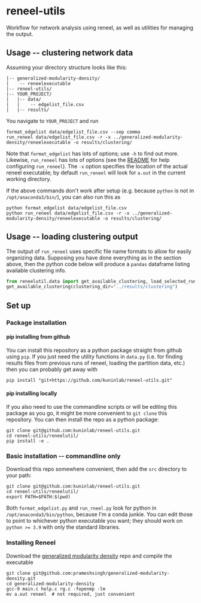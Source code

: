 # reneel-utils

Workflow for network analysis using reneel, as well as utilities for managing the output.

## Usage -- clustering network data

Assuming your directory structure looks like this:
```
|-- generalized-modularity-density/
|    -- reneelexecutable
|-- reneel-utils/
|-- YOUR_PROJECT/
|   |-- data/
|   |    -- edgelist_file.csv
|   |-- results/
```

You navigate to `YOUR_PROJECT` and run
```shell
format_edgelist data/edgelist_file.csv --sep comma
run_reneel data/edgelist_file.csv -r -x ../generalized-modularity-density/reneelexecutable -o results/clustering/
```

Note that `format_edgelist` has lots of options; use `-h` to find out more.
Likewise, `run_reneel` has lots of options (see the [README](reneelutile/README.md) for help configuring `run_reneel`).
The `-x` option specifies the location of the actual reneel executable; by default `run_reneel` will look for `a.out` in the current working directory.

If the above commands don't work after setup (e.g. because `python` is not in `/opt/anaconda3/bin/`), you can also run this as 
```shell
python format_edgelist data/edgelist_file.csv
python run_reneel data/edgelist_file.csv -r -x ../generalized-modularity-density/reneelexecutable -o results/clustering/
```
## Usage -- loading clustering output

The output of `run_reneel` uses specific file name formats to allow for easily organizing data.
Supposing you have done everything as in the section above, then the python code below will produce a `pandas` dataframe listing available clustering info.

```python
from reneelutil.data import get_available_clustering, load_selected_runs
get_available_clustering(clustering_dir="../results/clustering")
```

## Set up

### Package installation

#### pip installing from github
You can install this repository as a python package straight from github using `pip`. If you just need the utility functions in `data.py` (i.e. for finding results files from previous runs of reneel, loading the partition data, etc.) then you can probably get away with

```shell
pip install "git+https://github.com/kuninlab/reneel-utils.git"
```

#### pip installing locally 
If you also need to use the commandline scripts or will be editing this package as you go, it might be more convenient to `git clone` this repository. You can then install the repo as a python package:

```shell
git clone git@github.com:kuninlab/reneel-utils.git
cd reneel-utils/reneelutil/
pip install -e .
```

### Basic installation -- commandline only

Download this repo somewhere convenient, then add the `src` directory to your path:

```shell
git clone git@github.com:kuninlab/reneel-utils.git
cd reneel-utils/reneelutil/
export PATH=$PATH:$(pwd)
```

Both `format_edgelist.py` and `run_rneel.py` look for python in `/opt/anaconda3/bin/python`, because I'm a conda junkie. You can edit those to point to whichever python executable you want; they should work on `python >= 3.9` with only the standard libraries.

### Installing Reneel

Download the [generalized modularity density](https://github.com/prameshsingh/generalized-modularity-density) repo and compile the executable

```shell
git clone git@github.com:prameshsingh/generalized-modularity-density.git
cd generalized-modularity-density
gcc-9 main.c help.c rg.c -fopenmp -lm
mv a.out reneel  # not required, just convenient
```
